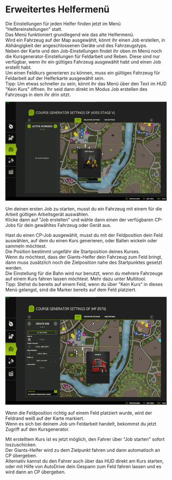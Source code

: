 # Erweitertes Helfermenü
  
Die Einstellungen für jeden Helfer finden jetzt im Menü "Helfereinstellungen" statt.  
Das Menü funktioniert grundlegend wie das alte Helfermenü.  
Wird ein Fahrzeug auf der Map ausgewählt, könnt ihr einen Job erstellen, in Abhängigkeit der angeschlossenen Geräte und des Fahrzeugstyps.  
Neben der Karte und den Job-Einstellungen findet ihr oben im Menü noch die Kursgenerator-Einstellungen für Feldarbeit und Reben. Diese sind nur verfügbar, wenn ihr ein gültiges Fahrzeug ausgewählt habt und einen Job erstellt habt.  
Um einen Feldkurs generieren zu können, muss ein gültiges Fahrzeug für Feldarbeit auf der Helferkarte ausgewählt sein.  
Tipp: Um etwas schneller zu sein, könnt ihr das Menü über den Text im HUD "Kein Kurs" öffnen. Ihr seid dann direkt im Modus Job erstellen des Fahrzeugs in dem ihr drin sitzt.  


![Image](../assets/images/startjobmenuhelp_0_0_1024_895.png)

  
Um deinen ersten Job zu starten, musst du ein Fahrzeug mit einem für die Arbeit gültigen Arbeitsgerät auswählen.  
Klicke dann auf "Job erstellen" und wähle dann einen der verfügbaren CP-Jobs für dein gewähltes Fahrzeug oder Gerät aus.  


  
Hast du einen CP-Job ausgewählt, musst du mit der Feldposition dein Feld auswählen, auf dem du einen Kurs generieren, oder Ballen wickeln oder sammeln möchtest.  
Die Position bestimmt ungefähr die Startposition deines Kurses.  
Wenn du möchtest, dass der Giants-Helfer dein Fahrzeug zum Feld bringt, dann muss zusätzlich noch die Zielposition nahe des Startpunktes gesetzt werden.  
Die Einstellung für die Bahn wird nur benutzt, wenn du mehrere Fahrzeuge auf einem Kurs fahren lassen möchtest. Mehr dazu unter Multitool.  
Tipp: Stehst du bereits auf einem Feld, wenn du über "Kein Kurs" in dieses Menü gelangst, sind die Marker bereits auf dem Feld platziert.  


![Image](../assets/images/readyjobmenuhelp_0_0_765_510.png)

  
Wenn die Feldposition richtig auf einem Feld platziert wurde, wird der Feldrand weiß auf der Karte markiert.  
Wenn es sich bei deinem Job um Feldarbeit handelt, bekommst du jetzt Zugriff auf den Kursgenerator.  


  
Mit erstelltem Kurs ist es jetzt möglich, den Fahrer über "Job starten" sofort loszuschicken.  
Der Giants-Helfer wird zu dem Zielpunkt fahren und dann automatisch an CP übergeben.  
Alternativ kannst du den Fahrer auch über das HUD direkt am Kurs starten, oder mit Hilfe von AutoDrive dein Gespann zum Feld fahren lassen und es wird dann an CP übergeben.  


